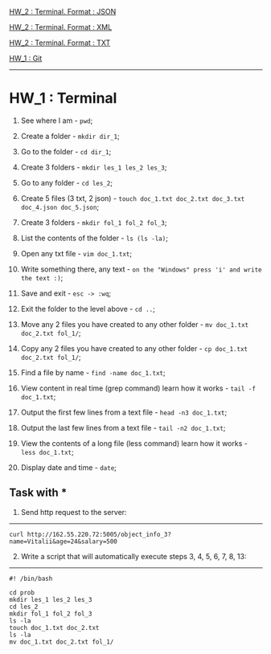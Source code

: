 [HW_2 : Terminal. Format : JSON](https://github.com/Vitaly-chek/JSON)

[HW_2 : Terminal. Format : XML](https://github.com/Vitaly-chek/XML)

[HW_2 : Terminal. Format : TXT](https://github.com/Vitaly-chek/TXT)

[HW_1 : Git](https://github.com/Vitaly-chek/Git)

---


# HW_1 : Terminal

1. See where I am - `pwd`;

2. Create a folder - `mkdir dir_1`;

3. Go to the folder - `cd dir_1`;

4. Create 3 folders - `mkdir les_1 les_2 les_3`;

5. Go to any folder - `cd les_2`;

6. Create 5 files (3 txt, 2 json) - `touch doc_1.txt doc_2.txt doc_3.txt doc_4.json doc_5.json`;

7. Create 3 folders - `mkdir fol_1 fol_2 fol_3`;

8. List the contents of the folder - `ls (ls -la)`;

9. Open any txt file - `vim doc_1.txt`;

10. Write something there, any text - `on the "Windows" press 'i' and write the text :)`;

11. Save and exit - `esc -> :wq`;

12. Exit the folder to the level above - `cd ..`;

13. Move any 2 files you have created to any other folder - `mv doc_1.txt doc_2.txt fol_1/`;

14. Copy any 2 files you have created to any other folder - `cp doc_1.txt doc_2.txt fol_1/`;

15. Find a file by name - `find -name doc_1.txt`;

16. View content in real time (grep command) learn how it works - `tail -f doc_1.txt`;

17. Output the first few lines from a text file - `head -n3 doc_1.txt`;

18. Output the last few lines from a text file - `tail -n2 doc_1.txt`;

19. View the contents of a long file (less command) learn how it works - `less doc_1.txt`;

20. Display date and time - `date`;

## Task with *

1. Send http request to the server:
---

```
curl http://162.55.220.72:5005/object_info_3?name=Vitalii&age=24&salary=500
```
2. Write a script that will automatically execute steps 3, 4, 5, 6, 7, 8, 13:
---

```
#! /bin/bash

cd prob
mkdir les_1 les_2 les_3
cd les_2
mkdir fol_1 fol_2 fol_3
ls -la
touch doc_1.txt doc_2.txt
ls -la
mv doc_1.txt doc_2.txt fol_1/
```
